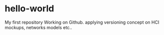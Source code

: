 # hello-world
My first repository
Working on Github. applying versioning concept on HCI mockups, networks models etc..
